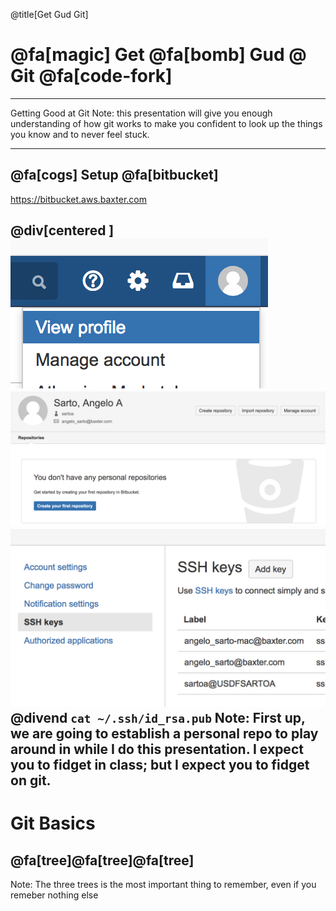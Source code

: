 @title[Get Gud Git]
# @fa[magic] Get  @fa[bomb] Gud  @ Git @fa[code-fork]
---
Getting Good at Git
Note:
this presentation will give you enough understanding of how git works to make you confident to look up the things you know and to never feel stuck.

---
## @fa[cogs] Setup @fa[bitbucket]
https://bitbucket.aws.baxter.com

@div[centered ]
![profile scale-down](./img/profile1.png)
![profile2 scale-down](./img/profile2.png)
![profile3 scale-down](./img/profile3.png)
@divend
`cat ~/.ssh/id_rsa.pub`
Note:
First up, we are going to establish a personal repo to play around in while I do this presentation.  I expect you to fidget in class; but I expect you to fidget on git.
---
# Git Basics
## @fa[tree]@fa[tree]@fa[tree]

Note:
The three trees is the most important thing to remember, even if you remeber nothing else
